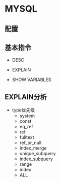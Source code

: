 # MYSQL

## 配置

## 基本指令

- DESC

- EXPLAIN

- SHOW VARIABLES 

## EXPLAIN分析

- type优先级
    - system
    - const
    - eq_ref
    - ref
    - fulltext
    - ref_or_null
    - index_merge
    - unique_subquery
    - index_subquery
    - range
    - index
    - ALL

